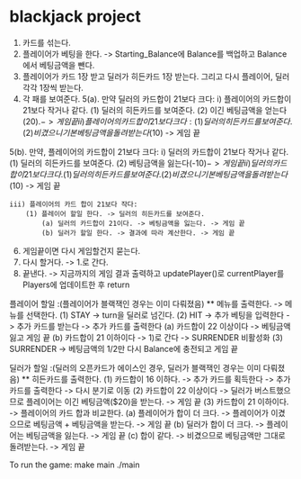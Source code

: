 # blackjack project

1. 카드를 섞는다.
2. 플레이어가 베팅을 한다. -> Starting_Balance에 Balance를 백업하고 Balance에서 베팅금액을 뺀다.
3. 플레이어가 카드 1장 받고 딜러가 히든카드 1장 받는다. 그리고 다시 플레이어, 딜러 각각 1장씩 받는다.
4. 각 패를 보여준다.
5(a). 만약 딜러의 카드합이 21보다 크다:
    i) 플레이어의 카드합이 21보다 작거나 같다.
        (1) 딜러의 히든카드를 보여준다. 
        (2) 이긴 베팅금액을 얻는다($20). -> 게임 끝
    ii) 플레이어의 카드합이 21보다 크다:
        (1) 딜러의 히든카드를 보여준다.
        (2) 비겼으니 기본 베팅금액을 돌려받는다($10) -> 게임 끝

5(b). 만약, 플레이어의 카드합이 21보다 크다:
    i) 딜러의 카드합이 21보다 작거나 같다.
        (1) 딜러의 히든카드를 보여준다.
        (2) 베팅금액을 잃는다(-$10) -> 게임 끝
    ii) 딜러의 카드합이 21보다 크다.
        (1) 딜러의 히든카드를 보여준다.
        (2) 비겼으니 기본 베팅금액을 돌려받는다($10) -> 게임 끝

    iii) 플레이어의 카드 합이 21보다 작다:
        (1) 플레이어 할일 한다. -> 딜러의 히든카드를 보여준다. 
            (a) 딜러의 카드합이 21이다. -> 베팅금액을 잃는다. -> 게임 끝 
            (b) 딜러가 할일 한다. -> 결과에 따라 계산한다. -> 게임 끝

6. 게임끝이면 다시 게임할건지 묻는다.
7. 다시 할거다. -> 1.로 간다.
8. 끝낸다. -> 지금까지의 게임 결과 출력하고 updatePlayer()로 currentPlayer를 Players에 업데이트한 후 return

플레이어 할일 :(플레이어가 블랙잭인 경우는 이미 다뤄졌음) ** 메뉴를 출력한다. -> 메뉴를 선택한다. 
(1) STAY -> turn을 딜러로 넘긴다.
(2) HIT -> 추가 베팅을 입력한다 -> 추가 카드를 받는다 -> 추가 카드를 출력한다
    (a) 카드합이 22 이상이다 -> 베팅금액 잃고 게임 끝
    (b) 카드합이 21 이하이다 -> 1)로 간다 -> SURRENDER 비활성화
(3) SURRENDER -> 베팅금액의 1/2만 다시 Balance에 충전되고 게임 끝

딜러가 할일 :(딜러의 오픈카드가 에이스인 경우, 딜러가 블랙잭인 경우는 이미 다뤄졌음) ** 히든카드를 출력한다. (1) 카드합이 16 이하다. -> 추가 카드를 획득한다 -> 추가 카드를 출력한다 -> 다시 분기로 이동
(2) 카드합이 22 이상이다 -> 딜러가 버스트했으므로 플레이어는 이긴 베팅금액($20)을 받는다. -> 게임 끝
(3) 카드합이 21 이하이다. -> 플레이어의 카드 합과 비교한다.
    (a) 플레이어가 합이 더 크다. -> 플레이어가 이겼으므로 베팅금액 + 베팅금액을 받는다. -> 게임 끝 
    (b) 딜러가 합이 더 크다. -> 플레이어는 베팅금액을 잃는다. -> 게임 끝 
    (c) 합이 같다. -> 비겼으므로 베팅금액만 그대로 돌려받는다. -> 게임 끝



To run the game: make main ./main